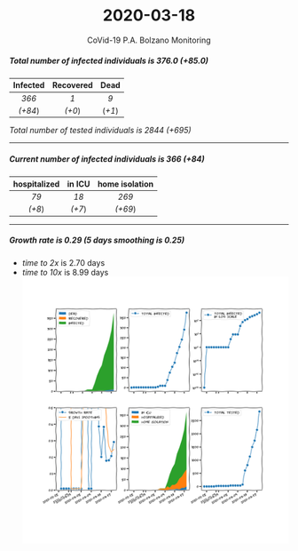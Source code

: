 <div align='center'>

# 2020-03-18
CoVid-19 P.A. Bolzano Monitoring
</div>

##### Total number of infected individuals is 376.0 (+85.0)
Infected | Recovered | Dead
:---: | :---: | :---:
*366* | *1* | *9*
*(+84*) | *(+0*) | (*+1*)

*Total number of tested individuals is 2844 (+695)*
***
##### Current number of infected individuals is 366 (+84)
hospitalized | in ICU | home isolation
:---: | :---: | :---:
*79* |*18* |*269*
*(+8*) |*(+7*) |*(+69*)
***
##### Growth rate is 0.29 (5 days smoothing is 0.25)
- *time to 2x* is 2.70 days
- *time to 10x* is 8.99 days
![stats][stats]

[stats]: stats_P.A.Bolzano.png
